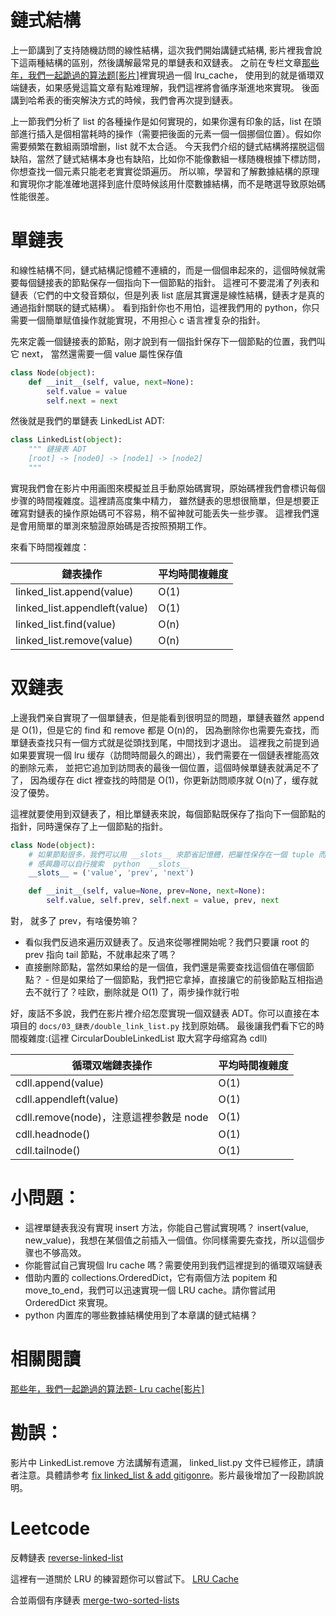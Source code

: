 # 鏈式結構

上一節講到了支持随機訪問的線性結構，這次我們開始講鏈式結構, 影片裡我會說下這兩種結構的區别，然後講解最常見的單鏈表和双鏈表。
之前在专栏文章[那些年，我們一起跪過的算法题[影片]](https://zhuanlan.zhihu.com/p/35175401)裡實現過一個 lru_cache，
使用到的就是循環双端鏈表，如果感覺這篇文章有點难理解，我們這裡將會循序渐進地來實現。
後面講到哈希表的衝突解決方式的時候，我們會再次提到鏈表。

上一節我們分析了 list 的各種操作是如何實現的，如果你還有印象的話，list
在頭部進行插入是個相當耗時的操作（需要把後面的元素一個一個挪個位置）。假如你需要頻繁在數組兩頭增删，list 就不太合适。
今天我們介绍的鏈式結構將摆脱這個缺陷，當然了鏈式結構本身也有缺陷，比如你不能像數組一樣随機根據下標訪問，你想查找一個元素只能老老實實從頭遍历。
所以嘛，學習和了解數據結構的原理和實現你才能准確地選择到底什麼時候該用什麼數據結構，而不是瞎選导致原始碼性能很差。


# 單鏈表
和線性結構不同，鏈式結構記憶體不連續的，而是一個個串起來的，這個時候就需要每個鏈接表的節點保存一個指向下一個節點的指針。
這裡可不要混淆了列表和鏈表（它們的中文發音類似，但是列表 list 底层其實還是線性結構，鏈表才是真的通過指針關联的鏈式結構）。
看到指針你也不用怕，這裡我們用的 python，你只需要一個簡單赋值操作就能實現，不用担心 c 语言裡复杂的指針。

先來定義一個鏈接表的節點，刚才說到有一個指針保存下一個節點的位置，我們叫它 next， 當然還需要一個 value 屬性保存值

```py
class Node(object):
    def __init__(self, value, next=None):
        self.value = value
        self.next = next
```
然後就是我們的單鏈表 LinkedList ADT:

```py
class LinkedList(object):
    """ 鏈接表 ADT
    [root] -> [node0] -> [node1] -> [node2]
    """
```
實現我們會在影片中用画图來模擬並且手動原始碼實現，原始碼裡我們會標识每個步骤的時間複雜度。這裡請高度集中精力，
雖然鏈表的思想很簡單，但是想要正確寫對鏈表的操作原始碼可不容易，稍不留神就可能丢失一些步骤。
這裡我們還是會用簡單的單測來驗證原始碼是否按照預期工作。

來看下時間複雜度：

鏈表操作                      | 平均時間複雜度 |
------------------------------|----------------|
linked_list.append(value)     | O(1)           |
linked_list.appendleft(value) | O(1)           |
linked_list.find(value)       | O(n)           |
linked_list.remove(value)     | O(n)           |


# 双鏈表
上邊我們亲自實現了一個單鏈表，但是能看到很明显的問題，單鏈表雖然 append 是 O(1)，但是它的 find 和 remove 都是 O(n)的，
因為删除你也需要先查找，而單鏈表查找只有一個方式就是從頭找到尾，中間找到才退出。
這裡我之前提到過如果要實現一個 lru 缓存（訪問時間最久的踢出），我們需要在一個鏈表裡能高效的删除元素，
並把它追加到訪問表的最後一個位置，這個時候單鏈表就满足不了了，
因為缓存在 dict 裡查找的時間是 O(1)，你更新訪問顺序就 O(n)了，缓存就没了優势。

這裡就要使用到双鏈表了，相比單鏈表來說，每個節點既保存了指向下一個節點的指針，同時還保存了上一個節點的指針。

```py
class Node(object):
    # 如果節點很多，我們可以用 __slots__ 來節省記憶體，把屬性保存在一個 tuple 而不是 dict 裡
    # 感興趣可以自行搜索  python  __slots__
    __slots__ = ('value', 'prev', 'next')

    def __init__(self, value=None, prev=None, next=None):
        self.value, self.prev, self.next = value, prev, next
```

對， 就多了 prev，有啥優势嘛？

- 看似我們反過來遍历双鏈表了。反過來從哪裡開始呢？我們只要讓 root 的 prev 指向 tail 節點，不就串起來了嗎？
- 直接删除節點，當然如果给的是一個值，我們還是需要查找這個值在哪個節點？ - 但是如果给了一個節點，我們把它拿掉，直接讓它的前後節點互相指過去不就行了？哇欧，删除就是 O(1) 了，兩步操作就行啦

好，废話不多說，我們在影片裡介绍怎麼實現一個双鏈表 ADT。你可以直接在本項目的 `docs/03_鏈表/double_link_list.py` 找到原始碼。
最後讓我們看下它的時間複雜度:(這裡 CircularDoubleLinkedList 取大寫字母缩寫為 cdll)

循環双端鏈表操作                       | 平均時間複雜度 |
---------------------------------------|----------------|
cdll.append(value)                     | O(1)           |
cdll.appendleft(value)                 | O(1)           |
cdll.remove(node)，注意這裡参數是 node | O(1)           |
cdll.headnode()                        | O(1)           |
cdll.tailnode()                        | O(1)           |


# 小問題：
- 這裡單鏈表我没有實現 insert 方法，你能自己嘗試實現嗎？  insert(value, new_value)，我想在某個值之前插入一個值。你同樣需要先查找，所以這個步骤也不够高效。
- 你能嘗試自己實現個 lru cache 嗎？需要使用到我們這裡提到的循環双端鏈表
- 借助内置的 collections.OrderedDict，它有兩個方法 popitem 和 move_to_end，我們可以迅速實現一個 LRU cache。請你嘗試用 OrderedDict 來實現。
- python 内置库的哪些數據結構使用到了本章講的鏈式結構？


# 相關閱讀

[那些年，我們一起跪過的算法题- Lru cache[影片]](https://zhuanlan.zhihu.com/p/35175401)

# 勘誤：

影片中 LinkedList.remove 方法講解有遗漏， linked_list.py 文件已經修正，請讀者注意。具體請参考 [fix linked_list & add gitigonre](https://github.com/PegasusWang/python_data_structures_and_algorithms/pull/3)。影片最後增加了一段勘誤說明。

# Leetcode

反轉鏈表 [reverse-linked-list](https://leetcode.com/problems/reverse-linked-list/)

這裡有一道關於 LRU 的練習题你可以嘗試下。
[LRU Cache](https://leetcode.com/problems/lru-cache/description/)

合並兩個有序鏈表 [merge-two-sorted-lists](/https://leetcode.com/problems/merge-two-sorted-lists/submissions/)
